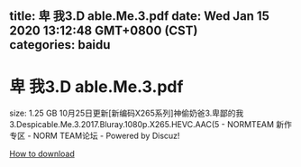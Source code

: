 
title: 卑 我3.D able.Me.3.pdf
date: Wed Jan 15 2020 13:12:48 GMT+0800 (CST)    
categories: baidu
---

# 卑 我3.D able.Me.3.pdf
size: 1.25 GB
 10月25日更新[新编码X265系列]神偷奶爸3.卑鄙的我3.Despicable.Me.3.2017.Bluray.1080p.X265.HEVC.AAC(5 - NORMTEAM 新作专区 - NORM TEAM论坛 - Powered by Discuz!
 

[How to download](https://bpcam.bemobtrk.com/go/2ceec3aa-1ca2-46d6-b9ff-aaa5c184517c?jno=581)
